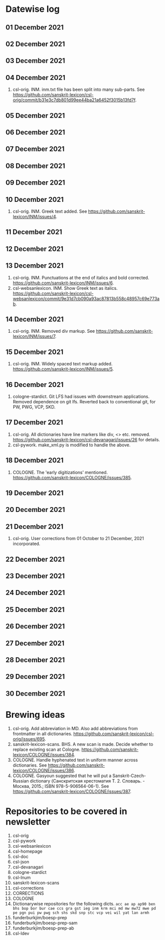 # Datewise log

## 01 December 2021

## 02 December 2021

## 03 December 2021


## 04 December 2021

1. csl-orig. INM. inm.txt file has been split into many sub-parts. See https://github.com/sanskrit-lexicon/csl-orig/commit/b31e3c7db801d99ee44ba21a6452f3015b13fd7f.

## 05 December 2021


## 06 December 2021


## 07 December 2021

## 08 December 2021


## 09 December 2021


## 10 December 2021

1. csl-orig. INM. Greek text added. See https://github.com/sanskrit-lexicon/INM/issues/4. 

## 11 December 2021


## 12 December 2021

## 13 December 2021

1. csl-orig. INM. Punctuations at the end of italics and bold corrected. https://github.com/sanskrit-lexicon/INM/issues/6.
2. csl-websanlexicon. INM. Show Greek text as italics. https://github.com/sanskrit-lexicon/csl-websanlexicon/commit/9e31d7cb090a93ac87813b558c48957c69e773ab.

## 14 December 2021

1. csl-orig. INM. Removed div markup. See https://github.com/sanskrit-lexicon/INM/issues/7.

## 15 December 2021

1. csl-orig. INM. Widely spaced text markup added. https://github.com/sanskrit-lexicon/INM/issues/5.

## 16 December 2021

1. cologne-stardict. Git LFS had issues with downstream applications. Removed dependence on git lfs. Reverted back to conventional git, for PW, PWG, VCP, SKD. 

## 17 December 2021

1. csl-orig. All dictionaries have line markers like div, <> etc. removed. https://github.com/sanskrit-lexicon/csl-devanagari/issues/26 for details. 
2. csl-pywork. make_xml.py is modified to handle the above. 

## 18 December 2021

1. COLOGNE. The 'early digitizations' mentioned. https://github.com/sanskrit-lexicon/COLOGNE/issues/385.

## 19 December 2021


## 20 December 2021


## 21 December 2021

1. csl-orig. User corrections from 01 October to 21 December, 2021 incorporated.

## 22 December 2021

## 23 December 2021


## 24 December 2021


## 25 December 2021


## 26 December 2021


## 27 December 2021


## 28 December 2021


## 29 December 2021

## 30 December 2021


# Brewing ideas

1. csl-orig. Add abbreviation in MD. Also add abbreviations from frontmatter in all dictionaries. https://github.com/sanskrit-lexicon/csl-orig/issues/695.
2. sanskrit-lexicon-scans. BHS. A new scan is made. Decide whether to replace existing scan at Cologne. https://github.com/sanskrit-lexicon/COLOGNE/issues/384.
3. COLOGNE. Handle hyphenated text in uniform manner across dictionaries. See https://github.com/sanskrit-lexicon/COLOGNE/issues/386.
4. COLOGNE. Gasyoun suggested that he will put a Sanskrit-Czech-Russian dictionary (Санскритская хрестоматия Т. 2. Словарь. - Москва, 2015.; ISBN 978-5-906564-06-1). See https://github.com/sanskrit-lexicon/COLOGNE/issues/387.

# Repositories to be covered in newsletter

1. csl-orig
2. csl-pywork
3. csl-websanlexicon
4. csl-homepage
5. csl-doc
6. csl-json
7. csl-devanagari
8. cologne-stardict
9. csl-lnum
10. sanskrit-lexicon-scans
11. csl-corrections
12. CORRECTIONS
13. COLOGNE
14. Dictionarywise repositories for the following dicts. 
`acc ae ap ap90 ben bhs bop bor bur cae ccs gra gst ieg inm krm mci md mw mw72 mwe pd pe pgn pui pw pwg sch shs skd snp stc vcp vei wil yat lan armh`
15. funderburkjim/boesp-prep
16. funderburkjim/boesp-prep-sam
17. funderburkjim/boesp-prep-ab
18. csl-ldev

